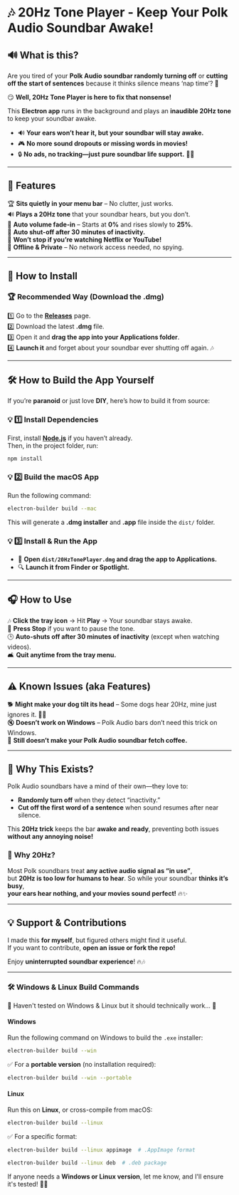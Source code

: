 # 🎶 **20Hz Tone Player - Keep Your Polk Audio Soundbar Awake!**  

## 🔊 **What is this?**  

Are you tired of your **Polk Audio soundbar randomly turning off** or **cutting off the start of sentences** because it thinks silence means ‘nap time’? 😤  

😏 **Well, 20Hz Tone Player is here to fix that nonsense!**  

This **Electron app** runs in the background and plays an **inaudible 20Hz tone** to keep your soundbar awake.  
- 🔊 **Your ears won’t hear it, but your soundbar will stay awake.**  
- 🎮 **No more sound dropouts or missing words in movies!**  
- 🔒 **No ads, no tracking—just pure soundbar life support.** 🎩✨  

---

## 🚀 **Features**  

🏆 **Sits quietly in your menu bar** – No clutter, just works.  
🔊 **Plays a 20Hz tone** that your soundbar hears, but you don’t.  
🌌 **Auto volume fade-in** – Starts at **0%** and rises slowly to **25%**.  
🔄 **Auto shut-off after 30 minutes of inactivity.**  
🎥 **Won’t stop if you’re watching Netflix or YouTube!**  
🔐 **Offline & Private** – No network access needed, no spying.  

---

## 👅 **How to Install**  

### 🏆 **Recommended Way (Download the .dmg)**  
1️⃣ Go to the **[Releases](https://github.com/david4price/volume20Hz/releases)** page.  
2️⃣ Download the latest **.dmg** file.  
3️⃣ Open it and **drag the app into your Applications folder**.  
4️⃣ **Launch it** and forget about your soundbar ever shutting off again. 🎶  

---

## 🛠️ **How to Build the App Yourself**  

If you’re **paranoid** or just love **DIY**, here’s how to build it from source:  

### 💡 **1️⃣ Install Dependencies**  
First, install **[Node.js](https://nodejs.org/)** if you haven’t already.  
Then, in the project folder, run:  

```sh
npm install
```

### 💡 **2️⃣ Build the macOS App**  
Run the following command:  

```sh
electron-builder build --mac
```

This will generate a **.dmg installer** and **.app** file inside the `dist/` folder.  

### 💡 **3️⃣ Install & Run the App**  
- 📂 **Open `dist/20HzTonePlayer.dmg` and drag the app to Applications.**  
- 🔍 **Launch it from Finder or Spotlight.**  

---

## 🎧 **How to Use**  

🎶 **Click the tray icon** → Hit **Play** → Your soundbar stays awake.  
🚫 **Press Stop** if you want to pause the tone.  
🕒 **Auto-shuts off after 30 minutes of inactivity** (except when watching videos).  
🛋️ **Quit anytime from the tray menu.**  

---

## ⚠️ **Known Issues (aka Features)**  

🐕 **Might make your dog tilt its head** – Some dogs hear 20Hz, mine just ignores it. 🤷‍♂️  
🔇 **Doesn’t work on Windows** – Polk Audio bars don’t need this trick on Windows.  
🍵 **Still doesn’t make your Polk Audio soundbar fetch coffee.**  

---

## 🤔 **Why This Exists?**  

Polk Audio soundbars have a mind of their own—they love to:  
- **Randomly turn off** when they detect “inactivity.”  
- **Cut off the first word of a sentence** when sound resumes after near silence.  

This **20Hz trick** keeps the bar **awake and ready**, preventing both issues **without any annoying noise!**  

### 🎩 **Why 20Hz?**  

Most Polk soundbars treat **any active audio signal as “in use”**,  
but **20Hz is too low for humans to hear**. So while your soundbar **thinks it’s busy**,  
**your ears hear nothing, and your movies sound perfect!** 🔥✨  

---

## 💡 **Support & Contributions**  

I made this **for myself**, but figured others might find it useful.  
If you want to contribute, **open an issue or fork the repo!**  

Enjoy **uninterrupted soundbar experience**! 🔥🎶  

---

### 🛠️ Windows & Linux Build Commands
🚨 Haven't tested on Windows & Linux but it should technically work... 🚨
#### **Windows**

Run the following command on Windows to build the `.exe` installer:
```sh
electron-builder build --win
```
✅ For a **portable version** (no installation required):
```sh
electron-builder build --win --portable
```

#### **Linux**
Run this on **Linux**, or cross-compile from macOS:
```sh
electron-builder build --linux
```
✅ For a specific format:
```sh
electron-builder build --linux appimage  # .AppImage format
```
```sh
electron-builder build --linux deb  # .deb package
```

If anyone needs a **Windows or Linux version**, let me know, and I'll ensure it's tested! 💪🌟

